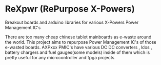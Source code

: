 # ReXpwr (RePurpose X-Powers)
Breakout boards and arduino libraries for various X-Powers Power Management IC's

There are too many cheap chinese tablet mainboards as e-waste around the world. This project aims to repurpose Power Management IC's of those e-wasted boards.
AXPxxx PMIC's have various DC DC converters , ldos , battery chargers and fuel gauges(some models) inside of them which is pretty useful for any microcontroller and fpga projects.
